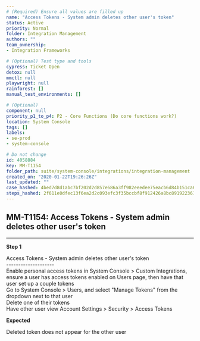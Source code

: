 ```yaml
---
# (Required) Ensure all values are filled up
name: "Access Tokens - System admin deletes other user's token"
status: Active
priority: Normal
folder: Integration Management
authors: ""
team_ownership: 
- Integration Frameworks

# (Optional) Test type and tools
cypress: Ticket Open
detox: null
mmctl: null
playwright: null
rainforest: []
manual_test_environments: []

# (Optional)
component: null
priority_p1_to_p4: P2 - Core Functions (Do core functions work?)
location: System Console
tags: []
labels: 
- se-prod
- system-console

# Do not change
id: 4058884
key: MM-T1154
folder_path: suite/system-console/integrations/integration-management
created_on: "2020-01-22T19:26:26Z"
last_updated: ""
case_hashed: 4bed7d8d1abc7bf202d2d857e686a3ff982eeedee75eacb6d84b151ca6db95dbbe7868b8f2c698bb98949ab2b17d47d4
steps_hashed: 2f611e0dfec13f6ea2d2c093efc3f35bccbf8f912426a8bc891922361352d38e92ef7e81898ff7d4ed2052f2dc3f1145
---
```


## MM-T1154: Access Tokens - System admin deletes other user's token

---

**Step 1**

Access Tokens - System admin deletes other user's token\
\--------------------\
Enable personal access tokens in System Console > Custom Integrations, ensure a user has access tokens enabled on Users page, then have that user set up a couple tokens\
Go to System Console > Users, and select "Manage Tokens" from the dropdown next to that user\
Delete one of their tokens\
Have other user view Account Settings > Security > Access Tokens

**Expected**

Deleted token does not appear for the other user
